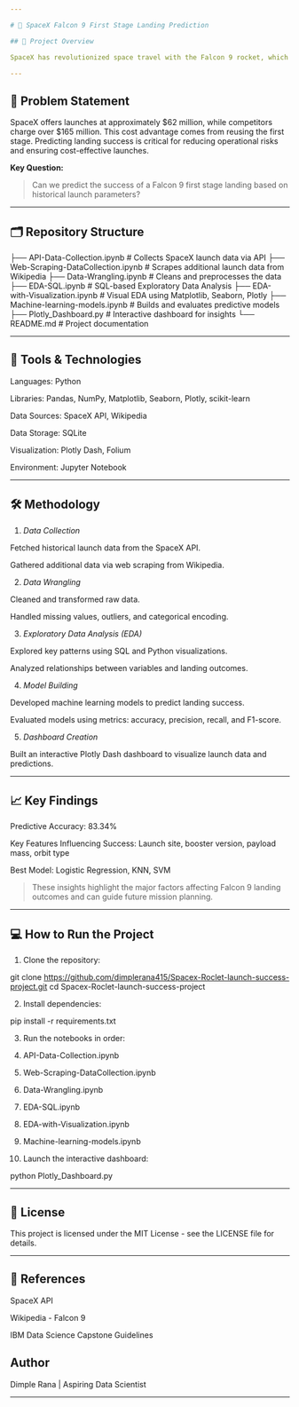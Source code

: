 ```yaml
---

# 🚀 SpaceX Falcon 9 First Stage Landing Prediction

## 🌟 Project Overview

SpaceX has revolutionized space travel with the Falcon 9 rocket, which can reuse its first stage, drastically reducing launch costs. This project aims to predict whether the Falcon 9 first stage will land successfully using historical launch data. Accurate predictions can help SpaceX and stakeholders estimate mission costs, optimize planning, and enhance operational efficiency.

---
```


## 🎯 Problem Statement

SpaceX offers launches at approximately $62 million, while competitors charge over $165 million. This cost advantage comes from reusing the first stage. Predicting landing success is critical for reducing operational risks and ensuring cost-effective launches.

**Key Question:**

> Can we predict the success of a Falcon 9 first stage landing based on historical launch parameters?

---

## 🗂 Repository Structure

├── API-Data-Collection.ipynb          # Collects SpaceX launch data via API
├── Web-Scraping-DataCollection.ipynb  # Scrapes additional launch data from Wikipedia
├── Data-Wrangling.ipynb               # Cleans and preprocesses the data
├── EDA-SQL.ipynb                      # SQL-based Exploratory Data Analysis
├── EDA-with-Visualization.ipynb       # Visual EDA using Matplotlib, Seaborn, Plotly
├── Machine-learning-models.ipynb      # Builds and evaluates predictive models
├── Plotly_Dashboard.py                 # Interactive dashboard for insights
└── README.md                           # Project documentation

---

## 🧰 Tools & Technologies

Languages: Python

Libraries: Pandas, NumPy, Matplotlib, Seaborn, Plotly, scikit-learn

Data Sources: SpaceX API, Wikipedia

Data Storage: SQLite

Visualization: Plotly Dash, Folium

Environment: Jupyter Notebook

---

## 🛠 Methodology

1. *Data Collection*

Fetched historical launch data from the SpaceX API.

Gathered additional data via web scraping from Wikipedia.

2. *Data Wrangling*

Cleaned and transformed raw data.

Handled missing values, outliers, and categorical encoding.

3. *Exploratory Data Analysis (EDA)*

Explored key patterns using SQL and Python visualizations.

Analyzed relationships between variables and landing outcomes.

4. *Model Building*

Developed machine learning models to predict landing success.

Evaluated models using metrics: accuracy, precision, recall, and F1-score.

5. *Dashboard Creation*

Built an interactive Plotly Dash dashboard to visualize launch data and predictions.


---

## 📈 Key Findings

Predictive Accuracy: 83.34%

Key Features Influencing Success: Launch site, booster version, payload mass, orbit type

Best Model: Logistic Regression, KNN, SVM


> These insights highlight the major factors affecting Falcon 9 landing outcomes and can guide future mission planning.

---

## 💻 How to Run the Project

1. Clone the repository:

git clone https://github.com/dimplerana415/Spacex-Roclet-launch-success-project.git
cd Spacex-Roclet-launch-success-project


2. Install dependencies:

pip install -r requirements.txt


3. Run the notebooks in order:

  1. API-Data-Collection.ipynb
  2. Web-Scraping-DataCollection.ipynb
  3. Data-Wrangling.ipynb
  4. EDA-SQL.ipynb
  5. EDA-with-Visualization.ipynb
  6. Machine-learning-models.ipynb


4. Launch the interactive dashboard:

python Plotly_Dashboard.py

---

## 📄 License

This project is licensed under the MIT License - see the LICENSE file for details.

---

## 🔗 References

SpaceX API

Wikipedia - Falcon 9

IBM Data Science Capstone Guidelines

## Author

Dimple Rana |
Aspiring Data Scientist


---
